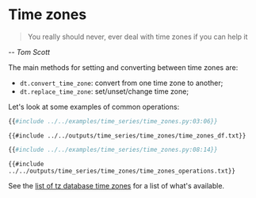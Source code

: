 # Time zones

> You really should never, ever deal with time zones if you can help it

-- <cite>Tom Scott</cite>

The main methods for setting and converting between time zones are:

- `dt.convert_time_zone`: convert from one time zone to another;
- `dt.replace_time_zone`: set/unset/change time zone;

Let's look at some examples of common operations:

```python
{{#include ../../examples/time_series/time_zones.py:03:06}}
```

```text
{{#include ../../outputs/time_series/time_zones/time_zones_df.txt}}
```

```python
{{#include ../../examples/time_series/time_zones.py:08:14}}
```

```text
{{#include ../../outputs/time_series/time_zones/time_zones_operations.txt}}
```

See the [list of tz database time zones](https://en.wikipedia.org/wiki/List_of_tz_database_time_zones)
for a list of what's available.
